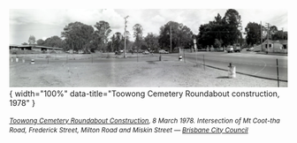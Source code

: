 ![Toowong Cemetery Roundabout Construction](assets/toowong-roundabout-construction-1978-sml.jpg){ width="100%" data-title="Toowong Cemetery Roundabout construction, 1978" }  

*<small>[Toowong Cemetery Roundabout Construction](https://library-brisbane.ent.sirsidynix.net.au/client/en_AU/search/asset/12265/0), 8 March 1978. Intersection of Mt Coot-tha Road, Frederick Street, Milton Road and Miskin Street — [Brisbane City Council](https://www.brisbane.qld.gov.au)</small>*
